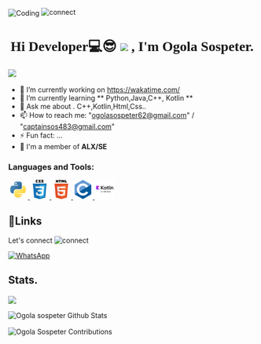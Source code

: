 <p><img  alt="Coding"  align="center" width="600" height="350" src="[https://encrypted-tbn0.gstatic.com/images?q=tbn:ANd9GcRcdpnolUr6pB322RHqqtMEdTNGinRwVd-mx4WxHg8qO1cL-lenfYwwGSoN2vJyJ53gyoY&usqp=CAU](https://img.freepik.com/free-vector/web-elements-design_1212-527.jpg?size=626&ext=jpg&uid=R68194178&semt=ais)">                                                                       <img src = "https://camo.githubusercontent.com/a52e5505ed4d2188ce2e00804c5e667cd674b04a691d3d225df9e2e01e01d2b8/68747470733a2f2f6d656469612e67697068792e636f6d2f6d656469612f6a4f7a33357978627568765651444b7263652f67697068792e676966" alt = "connect" width = "90px" height = "90px"></p>

<h1 style="font-family:script;" align="center"> Hi Developer💻😎 <img src="https://github.com/TheDudeThatCode/TheDudeThatCode/blob/master/Assets/Hi.gif" width="29px">
, I'm Ogola Sospeter. <CaptDevops></h1>
<img src ="https://user-images.githubusercontent.com/104766339/213709415-82bf46eb-ed9f-4ba9-a73d-bb09c4b2c6d3.png">


<!--
**OGOLA-SOSPETER/ogola-sospeter** is a ✨ _special_ ✨ repository because its `README.md` (this file) appears on your GitHub profile.
Here are some ideas to get you started:
-->



- 🔭 I’m currently working on  https://wakatime.com/
- 🌱 I’m currently learning ** Python,Java,C++, Kotlin **
- 💬 Ask me about . C++,Kotlin,Html,Css..
- 📫 How to reach me: "ogolasospeter62@gmail.com" / "captainsos483@gmail.com"
- ⚡ Fun fact: ...
- 🔭 I'm a member of **ALX/SE**

<h3 align="left">Languages and Tools:</h3>
  <p></a> <a href="https://nodejs.org" target="_blank" rel="noreferrer">   <img src="https://raw.githubusercontent.com/devicons/devicon/master/icons/python/python-original.svg" alt="python" width="40" height="40"/> </a><a href="https://www.w3schools.com/css/" target="_blank" rel="noreferrer"> <img src="https://raw.githubusercontent.com/devicons/devicon/master/icons/css3/css3-original-wordmark.svg" alt="css3" width="40" height="40"/> </a>  <a href="https://www.w3.org/html/" target="_blank" rel="noreferrer"> <img src="https://raw.githubusercontent.com/devicons/devicon/master/icons/html5/html5-original-wordmark.svg" alt="html5" width="40" height="40"/> </a><a href="https://www.cprogramming.com/" target="_blank" rel="noreferrer"> <img src="https://raw.githubusercontent.com/devicons/devicon/master/icons/c/c-original.svg" alt="c" width="40" height="40"/> </a> <a href="https://www.w3.org/html/" target="_blank" rel="noreferrer"> <img src="https://raw.githubusercontent.com/devicons/devicon/1119b9f84c0290e0f0b38982099a2bd027a48bf1/icons/kotlin/kotlin-original-wordmark.svg" alt="kotlin" width="40" height="40"/> </a> </p>
 
 ## 🔗Links
  <p>Let's connect  <img src = "https://camo.githubusercontent.com/a52e5505ed4d2188ce2e00804c5e667cd674b04a691d3d225df9e2e01e01d2b8/68747470733a2f2f6d656469612e67697068792e636f6d2f6d656469612f6a4f7a33357978627568765651444b7263652f67697068792e676966" alt = "connect" width = "30px" height = "30px"></p> 
 
 [![WhatsApp](https://img.shields.io/badge/WhatsApp-25D366?style=for-the-badge&logo=whatsapp&logoColor=white)](https://wa.me/+254795398253)

 ## Stats.
 <p><img align="center" src="https://github-readme-stats.vercel.app/api/top-langs/?username=ogolaSospeter&layout=compact&theme=dark&hide_border=false" /></p>
 <p><img align="center" src="https://github-readme-stats.vercel.app/api?username=ogolaSospeter&show_icons=true&include_all_commits=true&count_private=true&layout=compact&theme=dark&hide_border=false&border_radius=2&hide=contribs" alt="Ogola sospeter Github Stats" /></p>
 
 <p><img align="center" src="https://github-readme-streak-stats.herokuapp.com/?user=ogolaSospeter&theme=dark" alt="Ogola Sospeter Contributions" /></p>
<br/>



